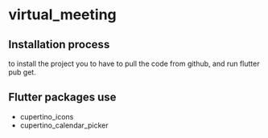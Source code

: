 # virtual_meeting

## Installation process
  to install the project you to have to pull the code from github,
  and run flutter pub get.

## Flutter packages use 
-  cupertino_icons
- cupertino_calendar_picker

  
